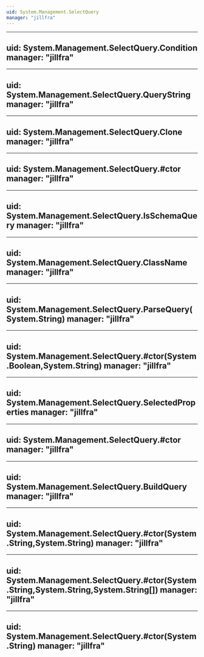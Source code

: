 ```yaml
---
uid: System.Management.SelectQuery
manager: "jillfra"
---
```


---
uid: System.Management.SelectQuery.Condition
manager: "jillfra"
---

---
uid: System.Management.SelectQuery.QueryString
manager: "jillfra"
---

---
uid: System.Management.SelectQuery.Clone
manager: "jillfra"
---

---
uid: System.Management.SelectQuery.#ctor
manager: "jillfra"
---

---
uid: System.Management.SelectQuery.IsSchemaQuery
manager: "jillfra"
---

---
uid: System.Management.SelectQuery.ClassName
manager: "jillfra"
---

---
uid: System.Management.SelectQuery.ParseQuery(System.String)
manager: "jillfra"
---

---
uid: System.Management.SelectQuery.#ctor(System.Boolean,System.String)
manager: "jillfra"
---

---
uid: System.Management.SelectQuery.SelectedProperties
manager: "jillfra"
---

---
uid: System.Management.SelectQuery.#ctor
manager: "jillfra"
---

---
uid: System.Management.SelectQuery.BuildQuery
manager: "jillfra"
---

---
uid: System.Management.SelectQuery.#ctor(System.String,System.String)
manager: "jillfra"
---

---
uid: System.Management.SelectQuery.#ctor(System.String,System.String,System.String[])
manager: "jillfra"
---

---
uid: System.Management.SelectQuery.#ctor(System.String)
manager: "jillfra"
---
